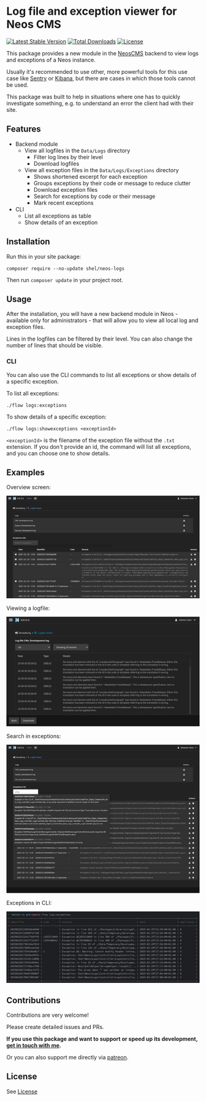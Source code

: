 # Log file and exception viewer for Neos CMS   

[![Latest Stable Version](https://poser.pugx.org/shel/neos-logs/v/stable)](https://packagist.org/packages/shel/neos-logs)
[![Total Downloads](https://poser.pugx.org/shel/neos-logs/downloads)](https://packagist.org/packages/shel/neos-logs)
[![License](https://poser.pugx.org/shel/neos-logs/license)](https://packagist.org/packages/shel/neos-logs)

This package provides a new module in the [NeosCMS](https://www.neos.io) 
backend to view logs and exceptions of a Neos instance.

Usually it's recommended to use other, more powerful tools for this use case 
like [Sentry](http://sentry.io) or [Kibana](https://www.elastic.co/de/products/kibana), 
but there are cases in which those tools cannot be used.

This package was built to help in situations where one has to quickly investigate something, 
e.g. to understand an error the client had with their site.

## Features

* Backend module
  * View all logfiles in the `Data/Logs` directory
    * Filter log lines by their level
    * Download logfiles
  * View all exception files in the `Data/Logs/Exceptions` directory
    * Shows shortened excerpt for each exception 
    * Groups exceptions by their code or message to reduce clutter
    * Download exception files
    * Search for exceptions by code or their message
    * Mark recent exceptions
* CLI
  * List all exceptions as table
  * Show details of an exception

## Installation

Run this in your site package:

    composer require --no-update shel/neos-logs
    
Then run `composer update` in your project root.

## Usage

After the installation, you will have a new backend module in Neos - available only for administrators - 
that will allow you to view all local log and exception files.

Lines in the logfiles can be filtered by their level. You can also change the number of lines that should be visible.

### CLI

You can also use the CLI commands to list all exceptions or show details of a specific exception.

To list all exceptions:

```console
./flow logs:exceptions
```

To show details of a specific exception:

```console
./flow logs:showexceptions <exceptionId>
```

`<exceptionId>` is the filename of the exception file without the `.txt` extension.
If you don't provide an id, the command will list all exceptions, and you can choose one to show details.

## Examples

Overview screen:

![Overview](Documentation/overview.jpg)

Viewing a logfile:

![Logfile](Documentation/logfile.jpg)

Search in exceptions:

![Search exceptions](Documentation/search_exceptions.jpg)

Exceptions in CLI:

![CLI exceptions](Documentation/cli_exceptions.jpg)

## Contributions

Contributions are very welcome! 

Please create detailed issues and PRs.  

**If you use this package and want to support or speed up its development, [get in touch with me](mailto:hyphens@helzle.it).**

Or you can also support me directly via [patreon](https://www.patreon.com/shelzle).

## License

See [License](./LICENSE.txt)
